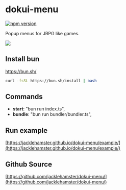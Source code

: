 # dokui-menu

[![npm version](https://badge.fury.io/js/dokui-menu.svg)](https://www.npmjs.com/package/dokui-menu)

Popup menus for JRPG like games.

![](https://jacklehamster.github.io/dokui-menu/icon.png)
## Install bun

https://bun.sh/

```bash
curl -fsSL https://bun.sh/install | bash
```

## Commands

- **start**: "bun run index.ts",
- **bundle**: "bun run bundler/bundler.ts",

## Run example

[https://jacklehamster.github.io/dokui-menu/example/](https://jacklehamster.github.io/dokui-menu/example/)

## Github Source

[https://github.com/jacklehamster/dokui-menu/](https://github.com/jacklehamster/dokui-menu/)
